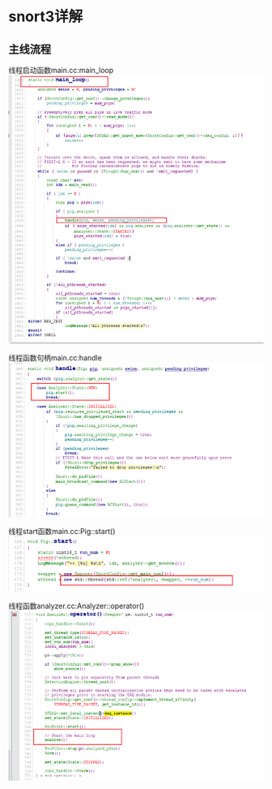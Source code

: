# snort3详解

## 主线流程

线程启动函数main.cc:main_loop  
![](./img/main_loop.jpg)

  
线程函数句柄main.cc:handle  
![](./img/main_thread_handle.jpg)


线程start函数main.cc:Pig::start()  
![](./img/thread_start.jpg)

  
线程函数analyzer.cc:Analyzer::operator()  
![](./img/thread_function.jpg)




